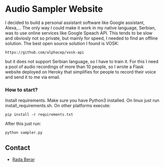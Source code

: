 # Audio Sampler Website #

I decided to build a personal assistant software like Google assistant, Alexa,... The only way I could make it work in my native language, Serbian, was to use online services like Google Speach API.
This tends to be slow and obviosly not so private, but mainly for speed, I needed to find an offline solution. 
The best open source solution I found is VOSK:

    https://github.com/alphacep/vosk-api

but it does not support Serbian language, so I have to train it. For this I need a pool of audio recordings of more than 10 people, so I wrote a Flask website deployed on Heroky that simplifies for people to record their voice and send it to me via email. 

### How to start? ###

Install requirements. Make sure you have Python3 installed. On linux just run install_requirements.sh. On other platforms execute:

    pip install -r requirements.txt

After this just run:

    python sampler.py


## Contact ##

* [Rada Berar](ujagaga@gmail.com)






